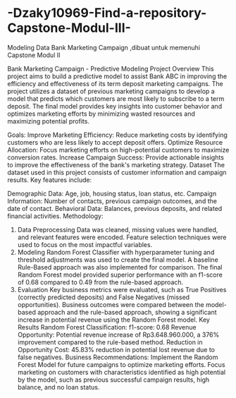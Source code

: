 # -Dzaky10969-Find-a-repository-Capstone-Modul-III-
Modeling Data Bank Marketing Campaign ,dibuat untuk memenuhi Capstone Modul II

Bank Marketing Campaign - Predictive Modeling
Project Overview
This project aims to build a predictive model to assist Bank ABC in improving the efficiency and effectiveness of its term deposit marketing campaigns. The project utilizes a dataset of previous marketing campaigns to develop a model that predicts which customers are most likely to subscribe to a term deposit. The final model provides key insights into customer behavior and optimizes marketing efforts by minimizing wasted resources and maximizing potential profits.

Goals:
Improve Marketing Efficiency: Reduce marketing costs by identifying customers who are less likely to accept deposit offers.
Optimize Resource Allocation: Focus marketing efforts on high-potential customers to maximize conversion rates.
Increase Campaign Success: Provide actionable insights to improve the effectiveness of the bank's marketing strategy.
Dataset
The dataset used in this project consists of customer information and campaign results. Key features include:

Demographic Data: Age, job, housing status, loan status, etc.
Campaign Information: Number of contacts, previous campaign outcomes, and the date of contact.
Behavioral Data: Balances, previous deposits, and related financial activities.
Methodology:
1. Data Preprocessing
Data was cleaned, missing values were handled, and relevant features were encoded.
Feature selection techniques were used to focus on the most impactful variables.
2. Modeling
Random Forest Classifier with hyperparameter tuning and threshold adjustments was used to create the final model.
A baseline Rule-Based approach was also implemented for comparison.
The final Random Forest model provided superior performance with an f1-score of 0.68 compared to 0.49 from the rule-based approach.
3. Evaluation
Key business metrics were evaluated, such as True Positives (correctly predicted deposits) and False Negatives (missed opportunities).
Business outcomes were compared between the model-based approach and the rule-based approach, showing a significant increase in potential revenue using the Random Forest model.
Key Results
Random Forest Classification:
f1-score: 0.68
Revenue Opportunity: Potential revenue increase of Rp3.648.960.000, a 376% improvement compared to the rule-based method.
Reduction in Opportunity Cost: 45.83% reduction in potential lost revenue due to false negatives.
Business Recommendations:
Implement the Random Forest Model for future campaigns to optimize marketing efforts.
Focus marketing on customers with characteristics identified as high potential by the model, such as previous successful campaign results, high balance, and no loan status.
